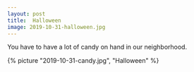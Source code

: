 ```yaml
---
layout: post
title:  Halloween
image: 2019-10-31-halloween.jpg
---
```

        

<!--more-->
  You have to have a lot of candy on hand in our neighborhood. 
  
  {% picture "2019-10-31-candy.jpg", "Halloween" %} 
